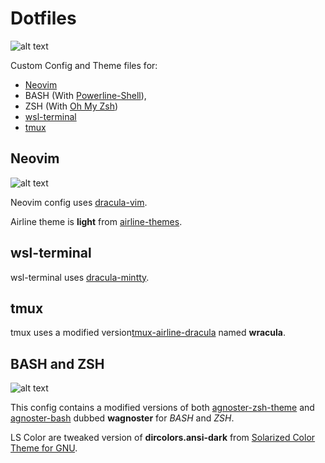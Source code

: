 # Dotfiles

![alt text][screenshot1]

Custom Config and Theme files for:
- [Neovim](https://github.com/neovim/neovim)
- BASH (With [Powerline-Shell](https://github.com/banga/powerline-shell)),
- ZSH (With [Oh My Zsh](https://github.com/robbyrussell/oh-my-zsh))
- [wsl-terminal](https://github.com/goreliu/wsl-terminal)
- [tmux](https://github.com/tmux/tmux)

## Neovim

![alt text][screenshot2]

Neovim config uses [dracula-vim](https://github.com/dracula/vim).

Airline theme is **light** from [airline-themes](https://github.com/vim-airline/vim-airline-themes).

## wsl-terminal

wsl-terminal uses [dracula-mintty](https://github.com/dracula/mintty).

## tmux
tmux uses a modified version[tmux-airline-dracula](https://github.com/sei40kr/tmux-airline-dracula) named **wracula**.

## BASH and ZSH

![alt text][screenshot3]

This config contains a modified versions of both [agnoster-zsh-theme](https://github.com/agnoster/agnoster-zsh-theme) and [agnoster-bash](https://gist.github.com/kruton/8345450) dubbed **wagnoster** for *BASH* and *ZSH*.

LS Color are tweaked version of **dircolors.ansi-dark** from [Solarized Color Theme for GNU](https://github.com/seebi/dircolors-solarized).


[screenshot1]: https://i.imgur.com/35PbDfi.png "Dotfiles"
[screenshot2]: https://i.imgur.com/XUmhvmd.png "Dotfiles"
[screenshot3]: https://i.imgur.com/feNNd4O.png "Dotfiles"

